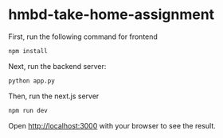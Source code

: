 # hmbd-take-home-assignment

First, run the following command for frontend
```bash
npm install
```

Next, run the backend server:

```bash
python app.py
```

Then, run the next.js server

```bash
npm run dev
```

Open [http://localhost:3000](http://localhost:3000) with your browser to see the result.
